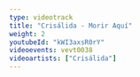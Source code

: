 ```yaml
---
type: videotrack
title: "Crisálida - Morir Aquí"
weight: 2
youtubeId: "kWI3axsR0rY"
videoevents: vevt0038
videoartists: ["Crisálida"]
---
```

